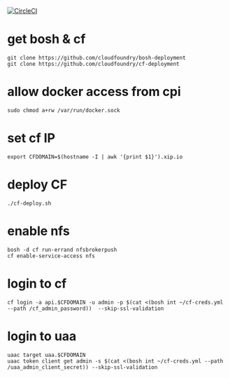 
[![CircleCI](https://circleci.com/gh/mpromonet/cf-bosh-docker.svg?style=shield)](https://circleci.com/gh/mpromonet/cf-bosh-docker)

# get bosh & cf
```
git clone https://github.com/cloudfoundry/bosh-deployment
git clone https://github.com/cloudfoundry/cf-deployment
```

# allow docker access from cpi
```
sudo chmod a+rw /var/run/docker.sock
```

# set cf IP
```
export CFDOMAIN=$(hostname -I | awk '{print $1}').xip.io
```

# deploy CF
```
./cf-deploy.sh
```

# enable nfs
```
bosh -d cf run-errand nfsbrokerpush
cf enable-service-access nfs
```

# login to cf
```
cf login -a api.$CFDOMAIN -u admin -p $(cat <(bosh int ~/cf-creds.yml --path /cf_admin_password))  --skip-ssl-validation
```

# login to uaa
```
uaac target uaa.$CFDOMAIN 
uaac token client get admin -s $(cat <(bosh int ~/cf-creds.yml --path /uaa_admin_client_secret)) --skip-ssl-validation
```

